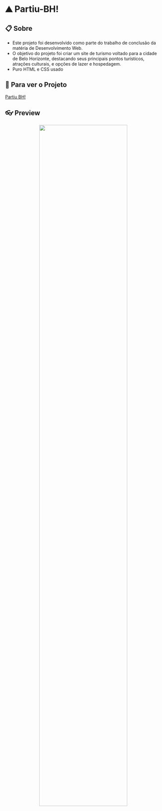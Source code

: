 # ⛰ Partiu-BH!


## 📋 Sobre
 -  Este projeto foi desenvolvido como parte do trabalho de conclusão da matéria de Desenvolvimento Web.
 -  O objetivo do projeto foi criar um site de turismo voltado para a cidade de Belo Horizonte, destacando seus principais pontos turísticos, atrações culturais, e opções de lazer e hospedagem.
 -  Puro HTML e CSS usado
 
 ## 🔗 Para ver o Projeto
[Partiu BH!](https://andradezerd.github.io/PartiuBH/)


## 👓 Preview
<div align="center">
<img src= "https://private-user-images.githubusercontent.com/111085435/389145751-5ecccb16-f5ca-43a5-931a-020595521c9a.png?jwt=eyJhbGciOiJIUzI1NiIsInR5cCI6IkpXVCJ9.eyJpc3MiOiJnaXRodWIuY29tIiwiYXVkIjoicmF3LmdpdGh1YnVzZXJjb250ZW50LmNvbSIsImtleSI6ImtleTUiLCJleHAiOjE3MzIzMjI5NTYsIm5iZiI6MTczMjMyMjY1NiwicGF0aCI6Ii8xMTEwODU0MzUvMzg5MTQ1NzUxLTVlY2NjYjE2LWY1Y2EtNDNhNS05MzFhLTAyMDU5NTUyMWM5YS5wbmc_WC1BbXotQWxnb3JpdGhtPUFXUzQtSE1BQy1TSEEyNTYmWC1BbXotQ3JlZGVudGlhbD1BS0lBVkNPRFlMU0E1M1BRSzRaQSUyRjIwMjQxMTIzJTJGdXMtZWFzdC0xJTJGczMlMkZhd3M0X3JlcXVlc3QmWC1BbXotRGF0ZT0yMDI0MTEyM1QwMDQ0MTZaJlgtQW16LUV4cGlyZXM9MzAwJlgtQW16LVNpZ25hdHVyZT0xMmIwYzAzYzIwODM5ZjNkYTZlMmQzYTM0NjcxMzEwY2I2YjI5NTI5OWZiYTMwNmNiYzIzMWIyNTg2NmRjMzIwJlgtQW16LVNpZ25lZEhlYWRlcnM9aG9zdCJ9.hMJiTdaLlSjW73slAVJQWCC24ov7dXPRhq69N4LM25g" width = "75%" />
</div>

